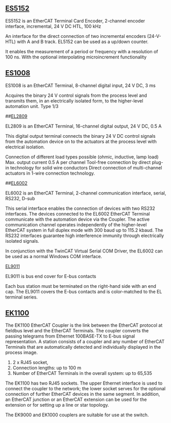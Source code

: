 ## [ES5152](https://www.beckhoff.com/en-en/products/i-o/ethercat-terminals/el5xxx-position-measurement/el5152.html)

ES5152 is an EtherCAT Terminal Card Encoder, 2-channel encoder interface, incremental, 24 V DC HTL, 100 kHz

An interface for the direct connection of two incremental encoders (24-V-HTL) with A and B track. EL5152 can be used as a up/down counter.

It enables the measurement of a period or frequency with a resolution of 100 ns. With the optional interpolating microincrement functionality

## [ES1008](https://www.beckhoff.com/en-en/products/i-o/ethercat-terminals/el1xxx-digital-input/el1008.html)

ES1008 is an EtherCAT Terminal, 8-channel digital input, 24 V DC, 3 ms

Acquires the binary 24 V control signals from the process level and transmits them, in an electrically isolated form, to the higher-level automation unit. Type 1/3

##[EL2809](https://www.beckhoff.com/en-en/products/i-o/ethercat-terminals/el2xxx-digital-output/el2809.html)

EL2809 is an EtherCAT Terminal, 16-channel digital output, 24 V DC, 0.5 A

This digital output terminal connects the binary 24 V DC control signals from the automation device on to the actuators at the process level with electrical isolation.

Connection of different load types possible (ohmic, inductive, lamp load)
Max. output current 0.5 A per channel
Tool-free connection by direct plug-in technology for solid wire conductors
Direct connection of multi-channel actuators in 1-wire connection technology.

##[EL6002](https://www.beckhoff.com/en-en/products/i-o/ethercat-terminals/el6xxx-communication/el6002.html)

EL6002 is an EtherCAT Terminal, 2-channel communication interface, serial, RS232, D-sub

This serial interface enables the connection of devices with two RS232 interfaces. The devices connected to the EL6002 EtherCAT Terminal communicate with the automation device via the Coupler. The active communication channel operates independently of the higher-level EtherCAT system in full duplex mode with 300 baud up to 115.2 kbaud. The RS232 interfaces guarantee high interference immunity through electrically isolated signals.

In conjunction with the TwinCAT Virtual Serial COM Driver, the EL6002 can be used as a normal Windows COM interface.

[EL9011](https://www.beckhoff.com/en-en/products/i-o/ethercat-terminals/el9xxx-system/el9011.html)

EL9011 is bus end cover for E-bus contacts

Each bus station must be terminated on the right-hand side with an end cap. The EL9011 covers the E-bus contacts and is color-matched to the EL terminal series.


## [EK1100](https://www.beckhoff.com/en-en/products/i-o/ethercat-terminals/ek1xxx-bk1xx0-ethercat-coupler/ek1100.html)

The EK1100 EtherCAT Coupler is the link between the EtherCAT protocol at fieldbus level and the EtherCAT Terminals. The coupler converts the passing telegrams from Ethernet 100BASE-TX to E-bus signal representation. A station consists of a coupler and any number of EtherCAT Terminals that are automatically detected and individually displayed in the process image.

1. 2 x RJ45 socket, 
1. Connection lengths: up to 100 m
1. Number of EtherCAT Terminals in the overall system: up to 65,535

The EK1100 has two RJ45 sockets. The upper Ethernet interface is used to connect the coupler to the network; the lower socket serves for the optional connection of further EtherCAT devices in the same segment. In addition, an EtherCAT junction or an EtherCAT extension can be used for the extension or for setting up a line or star topology.

The EK9000 and EK1000 couplers are suitable for use at the switch.
